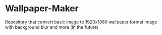 # Wallpaper-Maker
Repository that convert basic image to 1920x1080 wallpaper format image with background blur and more (in the future)
